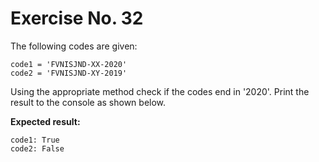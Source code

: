 # Exercise No. 32



The following codes are given:


    code1 = 'FVNISJND-XX-2020'
    code2 = 'FVNISJND-XY-2019'


Using the appropriate method check if the codes end in '2020'. Print the result to the console as shown below.


**Expected result:**


    code1: True
    code2: False